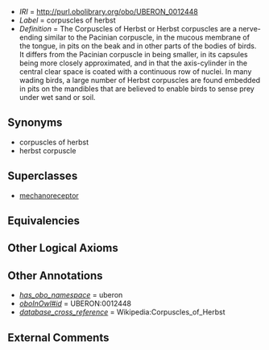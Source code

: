  * *IRI* = http://purl.obolibrary.org/obo/UBERON_0012448
 * *Label* = corpuscles of herbst
 * *Definition* = The Corpuscles of Herbst or Herbst corpuscles are a nerve-ending similar to the Pacinian corpuscle, in the mucous membrane of the tongue, in pits on the beak and in other parts of the bodies of birds. It differs from the Pacinian corpuscle in being smaller, in its capsules being more closely approximated, and in that the axis-cylinder in the central clear space is coated with a continuous row of nuclei. In many wading birds, a large number of Herbst corpuscles are found embedded in pits on the mandibles that are believed to enable birds to sense prey under wet sand or soil.

## Synonyms

 * corpuscles of herbst
 * herbst corpuscle

## Superclasses

 * [mechanoreceptor](../../UBERON/49/UBERON_0012449.md)

## Equivalencies


## Other Logical Axioms


## Other Annotations

 * *[has_obo_namespace](../../ce/oboInOwl#hasOBONamespace.md)* = uberon
 * *[oboInOwl#id](../../id/oboInOwl#id.md)* = UBERON:0012448
 * *[database_cross_reference](../../ef/oboInOwl#hasDbXref.md)* = Wikipedia:Corpuscles_of_Herbst

## External Comments

